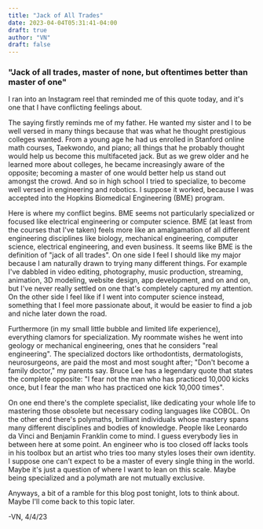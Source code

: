 ```yaml
---
title: "Jack of All Trades"
date: 2023-04-04T05:31:41-04:00
draft: true
author: "VN"
draft: false
---
```


### "Jack of all trades, master of none, but oftentimes better than master of one" ###

I ran into an Instagram reel that reminded me of this quote today, and it's one that I have conflicting feelings about. 

The saying firstly reminds me of my father. He wanted my sister and I to be well versed in many things because that was what he thought prestigious colleges wanted. From a young age he had us enrolled in Stanford online math courses, Taekwondo, and piano; all things that he probably thought would help us become this multifaceted jack. But as we grew older and he learned more about colleges, he became increasingly aware of the opposite; becoming a master of one would better help us stand out amongst the crowd. And so in high school I tried to specialize, to become well versed in engineering and robotics. I suppose it worked, because I was accepted into the Hopkins Biomedical Engineering (BME) program. 

Here is where my conflict begins. BME seems not particularly specialized or focused like electrical engineering or computer science. BME (at least from the courses that I've taken) feels more like an amalgamation of all different engineering disciplines like biology, mechanical engineering, computer science, electrical engineering, and even business. It seems like BME is the definition of "jack of all trades". On one side I feel I should like my major because I am naturally drawn to trying many different things. For example I've dabbled in video editing, photography, music production, streaming, animation, 3D modeling, website design, app development, and on and on, but I've never really settled on one that's completely captured my attention. On the other side I feel like if I went into computer science instead, something that I feel more passionate about, it would be easier to find a job and niche later down the road.

Furthermore (in my small little bubble and limited life experience), everything clamors for specialization. My roommate wishes he went into geology or mechanical engineering, ones that he considers "real engineering". The specialized doctors like orthodontists, dermatologists, neurosurgeons, are paid the most and most sought after; "Don't become a family doctor," my parents say. Bruce Lee has a legendary quote that  states the complete opposite: "I fear not the man who has practiced 10,000 kicks once, but I fear the man who has practiced one kick 10,000 times".

On one end there's the complete specialist, like dedicating your whole life to mastering those obsolete but necessary coding languages like COBOL. On the other end there's polymaths, brilliant individuals whose mastery spans many different disciplines and bodies of knowledge. People like Leonardo da Vinci and Benjamin Franklin come to mind. I guess everybody lies in between here at some point. An engineer who is too closed off lacks tools in his toolbox but an artist who tries too many styles loses their own identity. I suppose one can't expect to be a master of every single thing in the world. Maybe it's just a question of where I want to lean on this scale. Maybe being specialized and a polymath are not mutually exclusive.

Anyways, a bit of a ramble for this blog post tonight, lots to think about. Maybe I'll come back to this topic later.

-VN, 4/4/23
